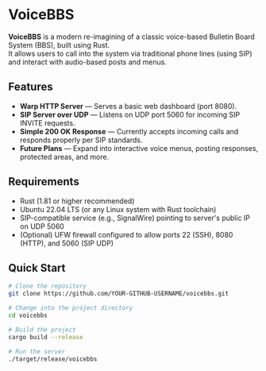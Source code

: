 # VoiceBBS

**VoiceBBS** is a modern re-imagining of a classic voice-based Bulletin Board System (BBS), built using Rust.  
It allows users to call into the system via traditional phone lines (using SIP) and interact with audio-based posts and menus.

## Features

- **Warp HTTP Server** — Serves a basic web dashboard (port 8080).
- **SIP Server over UDP** — Listens on UDP port 5060 for incoming SIP INVITE requests.
- **Simple 200 OK Response** — Currently accepts incoming calls and responds properly per SIP standards.
- **Future Plans** — Expand into interactive voice menus, posting responses, protected areas, and more.

## Requirements

- Rust (1.81 or higher recommended)
- Ubuntu 22.04 LTS (or any Linux system with Rust toolchain)
- SIP-compatible service (e.g., SignalWire) pointing to server's public IP on UDP 5060
- (Optional) UFW firewall configured to allow ports 22 (SSH), 8080 (HTTP), and 5060 (SIP UDP)

## Quick Start

```bash
# Clone the repository
git clone https://github.com/YOUR-GITHUB-USERNAME/voicebbs.git

# Change into the project directory
cd voicebbs

# Build the project
cargo build --release

# Run the server
./target/release/voicebbs